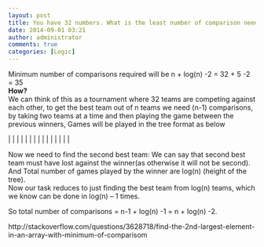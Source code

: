 ```yaml
---
layout: post
title: You have 32 numbers. What is the least number of comparison needed to find the 2nd smallest out of them?
date: 2014-09-01 03:21
author: administrator
comments: true
categories: [Logic]
---
```

<p dir="ltr">Minimum number of comparisons required will be n + log(n) -2 = 32 + 5 -2 = 35<br /><b>How?</b><br />We can think of this as a tournament where 32 teams are competing against each other, to get the best team out of n teams we need (n-1) comparisons, by taking two teams at a time and then playing the game between the previous winners, Games will be played in the tree format as below</p><p dir="ltr">| | | | | | | | | | | | | | | </p><p dir="ltr">Now we need to find the second best team: We can say that second best team must have lost against the winner(as otherwise it will not be second). And Total number of games played by the winner are log(n) (height of the tree).<br />Now our task reduces to just finding the best team from log(n) teams, which we know can be done in log(n) &#8211; 1 times.</p><p dir="ltr">So total number of comparisons = n-1 + log(n) -1 = n + log(n) -2.</p><p dir="ltr">http://stackoverflow.com/questions/3628718/find-the-2nd-largest-element-in-an-array-with-minimum-of-comparisom<br /></p>
